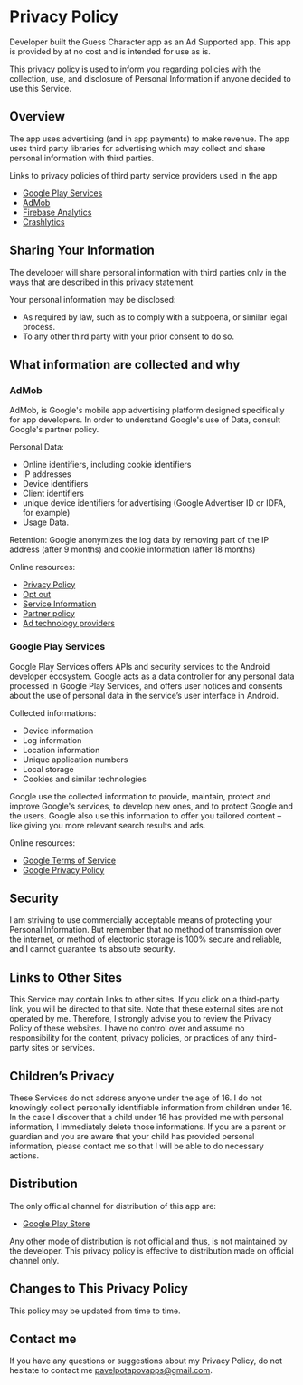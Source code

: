 # Privacy Policy

Developer built the Guess Character app as an Ad Supported app. This app is provided by at no cost and is intended for use as is.

This privacy policy is used to inform you regarding policies with the collection, use, and 
disclosure of Personal Information if anyone decided to use this Service.


## Overview

The app uses advertising (and in app payments) to make revenue. The app uses third party
libraries for advertising which may collect and share personal information with third
parties.

Links to privacy policies of third party service providers used in the app

- [Google Play Services](https://www.google.com/policies/privacy)
- [AdMob](https://support.google.com/admob/answer/6128543)
- [Firebase Analytics](https://firebase.google.com/policies/analytics)
- [Crashlytics](https://docs.fabric.io/android/fabric/data-privacy.html)

## Sharing Your Information

The developer will share personal information with third parties only in the ways that are 
described in this privacy statement.

Your personal information may be disclosed:
* As required by law, such as to comply with a subpoena, or similar legal process.
* To any other third party with your prior consent to do so.


## What information are collected and why

### AdMob

AdMob, is Google's mobile app advertising platform designed specifically for app
developers. In order to understand Google's use of Data, consult Google's partner policy.

Personal Data:
- Online identifiers, including cookie identifiers
- IP addresses
- Device identifiers
- Client identifiers 
- unique device identifiers for advertising (Google Advertiser ID or IDFA, for example)
- Usage Data.

Retention:
Google anonymizes the log data by removing part of the IP address (after 9 months) and 
cookie information (after 18 months)

Online resources:
- [Privacy Policy](https://www.google.com/policies/technologies/ads/)
- [Opt out](https://www.google.com/settings/ads)
- [Service Information](https://privacy.google.com/businesses/adsservices/)
- [Partner policy](https://policies.google.com/technologies/partner-sites)
- [Ad technology providers](https://support.google.com/admob/answer/9012903)

### Google Play Services

Google Play Services offers APIs and security services to the Android developer ecosystem.
Google acts as a data controller for any personal data processed in Google Play Services,
and offers user notices and consents about the use of personal data in the service’s user
interface in Android.

Collected informations:
- Device information
- Log information
- Location information
- Unique application numbers
- Local storage
- Cookies and similar technologies

Google use the collected information to provide, maintain, protect and improve Google's
services, to develop new ones, and to protect Google and the users. Google also use this
information to offer you tailored content – like giving you more relevant search results
and ads.

Online resources:
- [Google Terms of Service](https://policies.google.com/terms)
- [Google Privacy Policy](https://policies.google.com/privacy)

## Security

I am striving to use commercially acceptable means of protecting your Personal
Information. But remember that no method of transmission over the internet, or method of 
electronic storage is 100% secure and reliable, and I cannot guarantee its absolute
security.


## Links to Other Sites

This Service may contain links to other sites. If you click on a third-party link, you 
will be directed to that site. Note that these external sites are not operated by me.
Therefore, I strongly advise you to review the Privacy Policy of these websites. I have 
no control over and assume no responsibility for the content, privacy policies, or 
practices of any third-party sites or services.


## Children’s Privacy

These Services do not address anyone under the age of 16. I do not knowingly collect 
personally identifiable information from children under 16. In the case I discover that 
a child under 16 has provided me with personal information, I immediately delete those 
informations. If you are a parent or guardian and you are aware that your child has
provided personal information, please contact me so that I will be able to do necessary
actions.


## Distribution

The only official channel for distribution of this app are:
- [Google Play Store](https://play.google.com/)

Any other mode of distribution is not official and thus, is not maintained by the developer.
This privacy policy is effective to distribution made on official channel only.


## Changes to This Privacy Policy

This policy may be updated from time to time.


## Contact me

If you have any questions or suggestions about my Privacy Policy, do not hesitate to
contact me <pavelpotapovapps@gmail.com>.